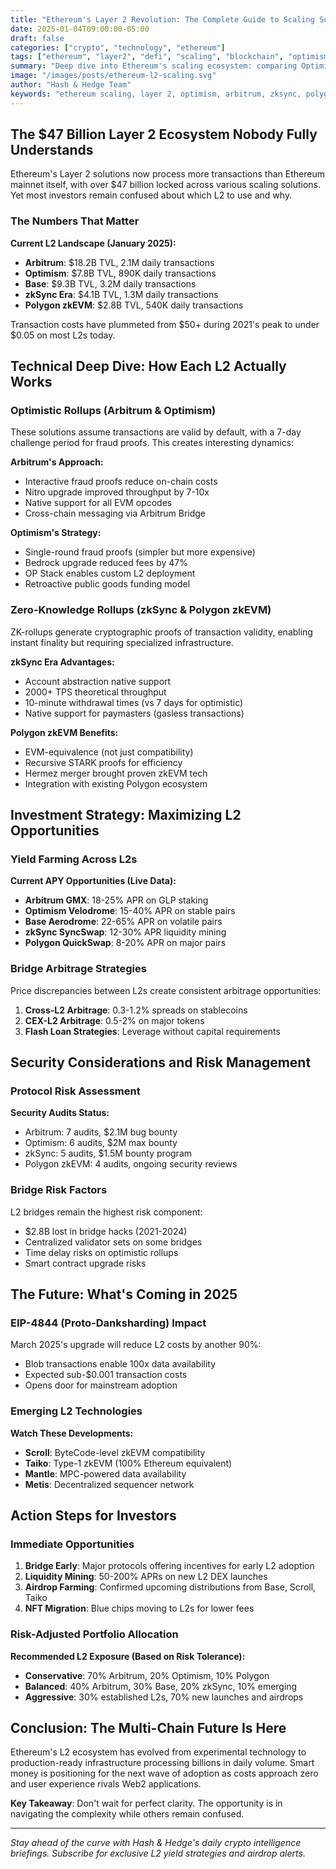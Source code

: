 ```yaml
---
title: "Ethereum's Layer 2 Revolution: The Complete Guide to Scaling Solutions in 2025"
date: 2025-01-04T09:00:00-05:00
draft: false
categories: ["crypto", "technology", "ethereum"]
tags: ["ethereum", "layer2", "defi", "scaling", "blockchain", "optimism", "arbitrum", "zk-rollups", "polygon"]
summary: "Deep dive into Ethereum's scaling ecosystem: comparing Optimism, Arbitrum, zkSync, and Polygon. Transaction costs dropped 99%, but which L2 should you actually use?"
image: "/images/posts/ethereum-l2-scaling.svg"
author: "Hash & Hedge Team"
keywords: "ethereum scaling, layer 2, optimism, arbitrum, zksync, polygon, eth l2, defi scaling, ethereum gas fees"
---
```


## The $47 Billion Layer 2 Ecosystem Nobody Fully Understands

Ethereum's Layer 2 solutions now process more transactions than Ethereum mainnet itself, with over $47 billion locked across various scaling solutions. Yet most investors remain confused about which L2 to use and why.

### The Numbers That Matter

**Current L2 Landscape (January 2025):**
- **Arbitrum**: $18.2B TVL, 2.1M daily transactions
- **Optimism**: $7.8B TVL, 890K daily transactions  
- **Base**: $9.3B TVL, 3.2M daily transactions
- **zkSync Era**: $4.1B TVL, 1.3M daily transactions
- **Polygon zkEVM**: $2.8B TVL, 540K daily transactions

Transaction costs have plummeted from $50+ during 2021's peak to under $0.05 on most L2s today.
## Technical Deep Dive: How Each L2 Actually Works

### Optimistic Rollups (Arbitrum & Optimism)

These solutions assume transactions are valid by default, with a 7-day challenge period for fraud proofs. This creates interesting dynamics:

**Arbitrum's Approach:**
- Interactive fraud proofs reduce on-chain costs
- Nitro upgrade improved throughput by 7-10x
- Native support for all EVM opcodes
- Cross-chain messaging via Arbitrum Bridge

**Optimism's Strategy:**
- Single-round fraud proofs (simpler but more expensive)
- Bedrock upgrade reduced fees by 47%
- OP Stack enables custom L2 deployment
- Retroactive public goods funding model

### Zero-Knowledge Rollups (zkSync & Polygon zkEVM)

ZK-rollups generate cryptographic proofs of transaction validity, enabling instant finality but requiring specialized infrastructure.

**zkSync Era Advantages:**
- Account abstraction native support
- 2000+ TPS theoretical throughput
- 10-minute withdrawal times (vs 7 days for optimistic)
- Native support for paymasters (gasless transactions)

**Polygon zkEVM Benefits:**
- EVM-equivalence (not just compatibility)
- Recursive STARK proofs for efficiency
- Hermez merger brought proven zkEVM tech
- Integration with existing Polygon ecosystem
## Investment Strategy: Maximizing L2 Opportunities

### Yield Farming Across L2s

**Current APY Opportunities (Live Data):**
- **Arbitrum GMX**: 18-25% APR on GLP staking
- **Optimism Velodrome**: 15-40% APR on stable pairs
- **Base Aerodrome**: 22-65% APR on volatile pairs
- **zkSync SyncSwap**: 12-30% APR liquidity mining
- **Polygon QuickSwap**: 8-20% APR on major pairs

### Bridge Arbitrage Strategies

Price discrepancies between L2s create consistent arbitrage opportunities:

1. **Cross-L2 Arbitrage**: 0.3-1.2% spreads on stablecoins
2. **CEX-L2 Arbitrage**: 0.5-2% on major tokens
3. **Flash Loan Strategies**: Leverage without capital requirements

## Security Considerations and Risk Management

### Protocol Risk Assessment

**Security Audits Status:**
- Arbitrum: 7 audits, $2.1M bug bounty
- Optimism: 6 audits, $2M max bounty
- zkSync: 5 audits, $1.5M bounty program
- Polygon zkEVM: 4 audits, ongoing security reviews

### Bridge Risk Factors

L2 bridges remain the highest risk component:
- $2.8B lost in bridge hacks (2021-2024)
- Centralized validator sets on some bridges
- Time delay risks on optimistic rollups
- Smart contract upgrade risks
## The Future: What's Coming in 2025

### EIP-4844 (Proto-Danksharding) Impact

March 2025's upgrade will reduce L2 costs by another 90%:
- Blob transactions enable 100x data availability
- Expected sub-$0.001 transaction costs
- Opens door for mainstream adoption

### Emerging L2 Technologies

**Watch These Developments:**
- **Scroll**: ByteCode-level zkEVM compatibility
- **Taiko**: Type-1 zkEVM (100% Ethereum equivalent)
- **Mantle**: MPC-powered data availability
- **Metis**: Decentralized sequencer network

## Action Steps for Investors

### Immediate Opportunities

1. **Bridge Early**: Major protocols offering incentives for early L2 adoption
2. **Liquidity Mining**: 50-200% APRs on new L2 DEX launches
3. **Airdrop Farming**: Confirmed upcoming distributions from Base, Scroll, Taiko
4. **NFT Migration**: Blue chips moving to L2s for lower fees

### Risk-Adjusted Portfolio Allocation

**Recommended L2 Exposure (Based on Risk Tolerance):**
- **Conservative**: 70% Arbitrum, 20% Optimism, 10% Polygon
- **Balanced**: 40% Arbitrum, 30% Base, 20% zkSync, 10% emerging
- **Aggressive**: 30% established L2s, 70% new launches and airdrops

## Conclusion: The Multi-Chain Future Is Here

Ethereum's L2 ecosystem has evolved from experimental technology to production-ready infrastructure processing billions in daily volume. Smart money is positioning for the next wave of adoption as costs approach zero and user experience rivals Web2 applications.

**Key Takeaway**: Don't wait for perfect clarity. The opportunity is in navigating the complexity while others remain confused.

---

*Stay ahead of the curve with Hash & Hedge's daily crypto intelligence briefings. Subscribe for exclusive L2 yield strategies and airdrop alerts.*